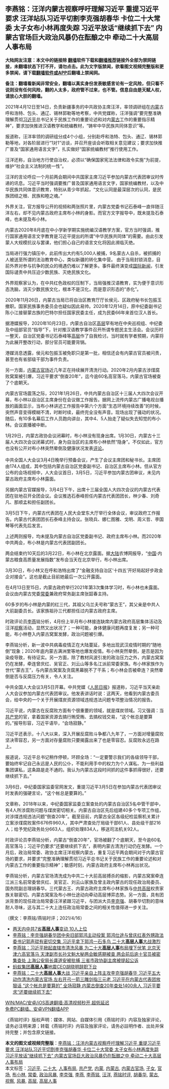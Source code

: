  <h2>李燕铭：汪洋内蒙古视察呼吁理解习近平 重提习近平要求 汪洋站队习近平切割李克强胡春华 卡位二十大常委 太子女布小林再度失踪 习近平放话“继续抓下去” 内蒙古官场巨大政治风暴仍在酝酿之中 牵动二十大高层人事布局</h2> <p class="notice"><b>大陆网友注意：本文中的链接除 <a href="https://github.com/bannedbook/fanqiang" >翻墙</a>软件下载和<a href="https://github.com/killgcd/justmysocks/blob/master/README.md">翻墙推荐</a>链接外全部为禁网链接，未翻墙状态下打不开，请勿点击。此为文字版禁闻，欲看图文视频完整版和更多禁闻，请下载<a href="https://github.com/bannedbook/fanqiang">翻墙软件或APP</a>后翻墙上禁闻网。</p><p>备注：翻墙看新闻非常安全，翻墙以真实身份发表敏感言论有一定风险，但只看不说则没有任何风险，翻的人太多，政府管不过来，也不管。信息自由是天赋人权，请放心大胆的翻墙。</b></p>  <div class="entry"> <p></p> <p>2021年4月12日至14日&#65292;负责新疆事务的中共政协主席汪洋&#65292;率领调研组在<a href="https://www.bannedbook.org/bnews/tag/%e5%86%85%e8%92%99/" class="st_tag internal_tag" rel="tag" title="标签 内蒙 下的日志">内蒙</a>古呼和浩特&#12289;包头&#12289;通辽&#12289;锡林郭勒等地考察&#65292;中共党媒称&#65292;汪洋强调&#8220;要完整准确理解贯彻<a href="https://www.bannedbook.org/bnews/tag/%e4%b9%a0%e8%bf%91%e5%b9%b3/" class="st_tag internal_tag" rel="tag" title="标签 习近平 下的日志">习近平</a>总书记关于民族工作的重要论述和对内<a href="https://www.bannedbook.org/bnews/tag/%e8%92%99%e5%8f%a4/" class="st_tag internal_tag" rel="tag" title="标签 蒙古 下的日志">蒙古</a>工作的重要指示精神&#8221;&#65292;要求加快推进汉语教学和统编教材&#65292;&#8220;铸牢中华民族共同体意识&#8221;等&#12290;</p> <p>   报道称&#65292;汪洋率领的调研组分成4个小组&#65292;分别赴呼和浩特&#12289;包头&#12289;通辽&#12289;锡林郭勒等地&#65292;对各阶层进行&#8220;1对1&#8221;访谈&#65292;并召开座谈会听取相关意见建议&#65307;要求加快推广普及&#8220;国家通用语言文字&#8221;&#65292;扎实做好&#8220;国家统编教材&#8221;推行使用工作&#12290;</p> <p>汪洋还称&#65292;自治地方行使自治权&#65292;必须以&#8220;确保国家宪法法律和政令实施&#8221;为前提&#65292;维护&#8220;社会主义法制的统一性&#8221;&#12290; </p> <p>汪洋的言论呼应一个月前两会期间中共国家主席习近平参加内蒙古代表团审议时传递的讯息&#12290;习近平当时强调要推广普及国家通用语言文字&#65292;国家统编教材&#65292;以及中华民族共同体意识教育&#65292;特别从青少年抓起&#65292;&#8220;文化认同是最深层次的认同&#65292;是民族团结之根&#12289;民族和睦之魂&#12290;&#8221;</p> <p>外界关注&#65292;官方报导公开的视频和两张照片里&#65292;内蒙古党委书记石泰峰一直伴随汪洋左右&#65292;却不见内蒙古政府主席布小林的身影&#12290;而官方文字报导中&#65292;既未提及石泰峰&#65292;也未提及布小林&#12290;</p> <p>   内蒙古2020年8月底在中小学新学期实施统编汉语教学方案&#65292;官方当时强调&#65292;推行国家通用语言文字教育是习近平提出的所谓&#8220;中华民族共同体&#8221;的需要&#12290;由此引发蒙人大规模抗议与罢课&#65292;他们担心自己的语言文化将因此濒临灭绝&#12290;</p> <p>当局进行强力镇压中&#65292;此前传出大约有5,000人被捕&#65292;9名蒙古人自杀&#65292;被抓捕的人被送至所谓的法治教育中心&#65292;类似新疆的转化集中营&#12290; 由于当局封锁消息&#65292;目前外界对参与抗争的民众的境遇仍难以了解更多&#12290;事件最终演变成<span class='wp_keywordlink_affiliate'><a href="https://www.bannedbook.org/bnews/worldnews/" title="国际新闻" target="_blank">国际新闻</a></span>&#65292;引发国际谴责中共压迫少数民族&#12289;灭绝民族文化&#12290;</p>  <p>外界观察家认为&#65292;在中共红色政权的压制下&#65292;当局强推汉语教育&#65292;实为便于意识形态洗脑&#65292;消灭少数民族文化&#65292;根本不是汉化&#65292;而是意识形态的&#8220;赤化&#8221;&#12290; &nbsp;</p> <p>   2020年11月26日&#65292;内蒙古当局已将自治区教育厅厅长侯元&#12289;区政府秘书长包振玉撤职&#12290;国家民族事务委员会也疑似因此易帅&#12290;2020年12月14日&#65292;原中纪委副书记陈小江接替蒙古族的巴特尔担任国家民委主任&#65292;成为民委66年来首位汉人首长&#12290;</p> <p>据港媒报导&#65292;2020年10月23日&#65292;内蒙古自治区<span class='wp_keywordlink_affiliate'><a href="https://www.bannedbook.org/bnews/ccpdope/" title="中共高层内幕" target="_blank">高层</a></span>罕有地在中央巡视组&#12289;中纪委及中组部官员&#8220;指导&#8221;下&#65292;针对推汉语教学事件召开所谓专题民主生活会&#12290;会议历时一整天&#65292;自治区党委书记石泰峰等<a href="https://www.bannedbook.org/bnews/tag/%E9%AB%98%E5%B1%82/" class="st_tag internal_tag" rel="tag" title="标签 高层 下的日志">高层</a>作了自我检讨&#12290;当时就有学者预期&#65292;内蒙将为此展开整改行动&#65292;部分官员可能要背锅&#12290;</p> <p>港媒消息透露&#65292;侯元和包振玉被免职只是第一批&#65292;相信还会有内蒙古官员被问责&#65292;甚至也有省部级干部为事件负责&#12290;</p> <p>另一方面&#65292;<a href="https://www.bannedbook.org/bnews/tag/%E5%86%85%E8%92%99%E5%8F%A4%E5%AE%98%E5%9C%BA/" class="st_tag internal_tag" rel="tag" title="标签 内蒙古官场 下的日志">内蒙古官场</a>近几年正在持续展开清洗行动&#12290;2020年2月内蒙古涉煤腐败窝案被引爆&#65292;习近平要求&#8220;倒查20年&#8221;&#65292;迄今逾60名高官落马&#65292;内蒙古官场被查了个底朝天&#12290;</p> <p>   内蒙古官场震荡之际&#65292;2021年1月26日&#65292;中共内蒙古自治区十三届人大四次会议开幕&#65292;布小林以自治区主席身份在会议做工作报告&#12290;据网上流传内蒙古广播电视台播放的画面显示&#65292;当布小林讲述工作报告中第六个方面&#8220;生态环境持续改善&#8221;的时候&#65292;突然声音变得模糊不清&#65292;时断时续&#65292;最终完全没有声音&#12290;现场出现了骚动的状况&#12290;随后&#65292;有10多名幕后工作人员跑向讲台&#65292;其中4&#12289;5人抬走了疑似失去知觉的布小林&#12290;会议直播被中断&#12290;</p> <p>1月29日&#65292;内蒙古政协会议闭幕时&#65292;布小林没有现身出席&#12290;1月30日&#65292;内蒙古十三届人大四次会议闭幕式时&#65292;身为自治区的主席布小林依然&#8220;隐身&#8221;&#12290;不仅如此&#65292;官方也没有公开对布小林突然晕倒及健康状况发表<span class='wp_keywordlink_affiliate'><a href="https://www.bannedbook.org/bnews/comments/" title="新闻评论" target="_blank">评论</a></span>&#12290;<br />&nbsp;<br />中共全国人大会议3月4日晚举行预备会议&#65292;产生了会议主席团和秘书长&#12290;主席团由174人组成&#65292;其中包括内蒙古自治区党委副书记&#12289;自治区主席布小林&#12290;但从官方公布的会场视频中&#65292;人大会议首日&#65292;3月5日&#65292;习近平参加内蒙古团审议&#65292;未见内蒙古政府主席布小林露面&#12290;</p> <p>另据内蒙古官媒报导&#65292;3月4日下午&#65292;出席十三届全国人大四次会议的内蒙古代表团在驻地召开全团会议&#12290;会议推选石泰峰担任内蒙古代表团团长&#65292;林少春&#12289;刘奇凡&#12289;那顺孟和担任副团长&#12290;</p>  <p>3月5日下午&#65292;内蒙古代表团在人民大会堂东大厅举行全体会议&#65292;审议政府工作报告&#12290;内蒙古代表团团长石泰峰主持会议&#12290;张晓兵&#12289;娜仁图雅&#12289;戈明&#12289;周义哲&#12289;李国琴等代表先后发言&#12290;</p> <p>上述两则报导&#65292;均未提及内蒙古自治区党委副书记&#12289;政府主席布小林&#12290;而2020年中共两会&#65292;布小林是内蒙古代表团副团长&#12290;</p> <p>   两会结束约10天后的3月22日&#65292;布小林在北京露面&#12290;据<span class='wp_keywordlink_affiliate'><a href="https://www.bannedbook.org/" title="大陆" target="_blank">大陆</a></span>农博网报导&#65292;&#8220;<span class='wp_keywordlink_affiliate'><a href="https://www.bannedbook.org/" title="中国" target="_blank">中国</a></span>&#183;内蒙古粮食高质量发展指数&#8221;发布会当天在北京举行&#65292;布小林出席&#12290;</p> <p>3月30日&#65292;布小林又在呼和浩特出席了&#8220;金融支持自治区&#8216;十四五&#8217;开好局起好步政金企对接会&#8221;&#12290;这也是截止目前她最后一次公开露面&#12290;</p> <p>在4月13日至15日&#65292;内蒙古政府举行2021年第3次集体学习时&#65292;布小林也未露面&#12290;会议由内蒙古党委<a href="https://www.bannedbook.org/bnews/tag/%e5%b8%b8%e5%a7%94/" class="st_tag internal_tag" rel="tag" title="标签 常委 下的日志">常委</a>兼政府常务副主席张韶春主持&#12290;</p> <p>60多岁的布小林是内蒙的红三代&#65292;其祖父乌兰夫号称&#8220;蒙古王&#8221;&#65292;其父亲是中共人大前副委员长&#12290;该家族祖孙三代都担任过内蒙古政府主席&#12290;</p> <p>时政评论员<a href="https://www.bannedbook.org/bnews/tag/%e6%9d%8e%e7%87%95/" class="st_tag internal_tag" rel="tag" title="标签 李燕 下的日志">李燕</a>铭分析&#65292;4月份上半月布小林接连缺席内蒙古政府高层集体活动及汪洋<a href="https://www.bannedbook.org/bnews/tag/%E8%A7%86%E5%AF%9F/" class="st_tag internal_tag" rel="tag" title="标签 视察 下的日志">视察</a>活动&#65292;显然又出状况了&#65307;一种可能&#65292;身体健康问题再度复发&#65307;另一种可能&#65292;布小林卷入内蒙古窝案发酵&#65292;政治问题被引爆&#12290;</p> <p>李燕铭分析&#65292;新一波中共病毒疫情正在大陆蔓延&#65292;多地出现武汉疫情时期的&#8220;随地倒&#8221;现象&#65307;2020年底内蒙古满洲里等地也爆发疫情&#12290;布小林突然晕倒&#65292;是否是因为染疫导致&#65292;有待证实&#12290;另一方面&#65292;除了教材风波引发的政治压力之外&#65292;内蒙古窝案仍在发酵&#65292;牵连曾庆红&#12289;吴官正&#12289;刘云山等多名江派前常委家族&#12290;布小林家族作为世代&#8220;蒙古王&#8221;&#65292;与内蒙古窝案及贪腐黑幕脱不了干系&#65307;布小林会否被牵连&#65311;突然晕倒是否与反腐压力有关&#65292;令人关注&#12290; </p>  <p>   中共全国人大会议3月5日开幕&#12290;中共党媒&#12298;<span class='wp_keywordlink'><a href="https://www.bannedbook.org/forum2/topic109.html" title="透视人民日报" target="_blank">人民日报</a></span>&#12299;报道称&#65292;习近平当天亲赴人大会议参加内蒙古代表团审议&#12290;他发表讲话时说&#65306;这两天&#65292;他看到内蒙古委员会&#65292;给中央的一个关于开展煤炭资源领域违规违法问题专项整治情况的报告&#12290;</p> <p>习近平说&#65292;内蒙古在反腐败方面有个很重要的领域&#65292;就是煤炭领域&#12290;习又强调&#65306;当<a href="https://www.bannedbook.org/bnews/tag/%e5%85%b1%e4%ba%a7%e5%85%9a/" class="st_tag internal_tag" rel="tag" title="标签 共产党 下的日志">共产党</a>的官&#65292;拿着国家资源去搞行贿受贿&#12289;去搞权钱交易&#65292;&#8220;这个帐总是要算的&#12290;&#8221;报导形容&#65292;习近平语毕&#65292;&#8220;会场寂静&#12290;&#8221;</p> <p>习近平还表示&#65292;十八大以来&#65292;深入开展反腐败斗争都八九年了&#65292;一方面对增量腐败坚决零容忍&#65292;另一方面对存量腐败只要揭露出来了也是零容忍&#12290;反腐败永远在路上&#12290;</p> <p>报道说&#65292;习近平总书记稍作停顿&#65292;环顾全场&#65306;&#8220;一定要警示我们的各级领导干部&#65292;要始终牢记自己永远是人民的公仆&#65292;不能利用手中的权力为个人谋私&#12289;为一些利益集团谋私&#65292;这条路是走不通的&#12290;我认为内蒙古这段时间抓的这件事抓得很好&#65292;还要继续抓下去&#12290;&#8221;</p> <p>3月6日&#65292;中纪委国家监委官网发文&#65292;重提习近平3月5日在参加内蒙古代表团审议时发表的强硬言论&#65292;&#8220;这个帐总是要算的&#12290;&#8221;</p> <p>文章称&#65292;2018年以来&#65292;中纪委国家监委立案查处的内蒙古自治区5名中管干部中&#65292;有4人所涉腐败问题与煤炭密切相关&#12290;内蒙古自治区先后组建40多个专项工作组&#65292;对涉煤违规违法问题&#8220;倒查20年&#8221;&#12290;截至目前&#65292;内蒙古全区各级纪检监察机关累计立案涉煤腐败案件676件960人&#65292;其中严肃查处厅局级干部61人&#12289;县处级干部216人&#65307;给予党纪政务处分663人&#65292;组织处理834人&#65292;移送司法机关92人&#12290;</p> <p>   时政评论员李燕铭分析&#65292;内蒙古&#8220;倒查20年&#8221;&#65292;官场被翻了个底朝天&#65292;至今逾60名高官落马&#65307;习近平仍要求&#8220;还要继续抓下去&#8221;&#65292;表明内蒙古清洗行动仍在发酵&#12290;一个月后&#65292;政治局常委&#12289;政协主席汪洋视察内蒙古&#65292;重复习近平两会期间对于内蒙古官场的要求&#65292;并要求&#8220;完整准确理解贯彻习近平总书记关于民族工作的重要论述和对内蒙古工作的重要指示精神&#8221;&#65307;敏感时刻&#65292;内蒙古政府主席布小林再出状况&#12290;</p> <p>李燕铭分析&#65292;内蒙古官场清洗成为中共二十大前高层搏杀的缩影&#65292;内蒙古窝案牵连江派三名前常委曾庆红&#12289;吴官正&#12289;刘云山家族及曾主政内蒙古的现任政治局委员&#12289;国务院副总理胡春华&#12290;三代蒙古王&#12289;内蒙古政府主席布小林家族与<span class='wp_keywordlink_affiliate'><a href="https://www.bannedbook.org/bnews/ccpdope/" title="中共高层" target="_blank">中共高层</a></span>权贵家族关联密切&#12290;内蒙古窝案及布小林仕途动向牵动高层博弈态势&#12290;另一方面&#65292;具有团派背景的现任政治局常委汪洋紧跟习近平&#65292;与团派大员<a href="https://www.bannedbook.org/bnews/tag/%e6%9d%8e%e5%85%8b%e5%bc%ba/" class="st_tag internal_tag" rel="tag" title="标签 李克强 下的日志">李克强</a>&#12289;胡春华切割的意味耐人寻味&#65292;这与其二十大上连任政治局常委之间的相关性值得进一步关注&#12290;</p>  <p>&#65288;撰文&#65306;李燕铭/燕铭时评&#65307;2021/4/16&#65289;</p> <ul class='op-related-articles' title='相关阅读'> <li><a href='https://www.bannedbook.org/bnews/cnnews/20210402/1517948.html' target='_blank'>两天内中共7省<b>高层人事</b>变动 10人上位</a></li> <li><a href='https://www.bannedbook.org/bnews/comments/20210401/1517206.html' target='_blank'>李燕铭：李克强胡春华团中央旧部郭鸿主动投案 郭鸿仕途与曾庆红表外甥政法委书记郭声琨有密切交集 习近平拿下郭鸿一石多鸟 二十大<b>高层人事</b>大战激烈</a></li> <li><a href='https://www.bannedbook.org/bnews/comments/20210316/1506028.html' target='_blank'>李燕铭：习近平掀起直辖市清洗风暴 为二十大<b>高层人事</b>布局埋下伏笔 北京天津六高官落马 天津副市长孙文魁大秘两会敏感期被查 两会前后逾十官员被密集查处 上海公安局长龚道安被批捕 三省市政协副主席被提起公诉</a></li> <li><a href='https://www.bannedbook.org/bnews/baitai/20210313/1504330.html' target='_blank'>蚂蚁集团<b>高层人事</b>地震CEO胡晓明辞职下台</a></li> <li><a href='https://www.bannedbook.org/bnews/comments/20210308/1500562.html' target='_blank'>李燕铭：二十大<b>高层人事</b>大战 习近平亲自上阵主攻李克强胡春华 习近平五大动作清洗内蒙古官场 左右开弓一箭三雕剑指三元老 习近平在内蒙古代表团放狠话 “这个帐总是要算的” 全场寂静 内蒙古倒查20年查处1400余人 习近平要求“还要继续抓下去”</a></li> </ul> <p class="texttj"> <a href="https://github.com/bannedbook/fanqiang/wiki/V2ray%E6%9C%BA%E5%9C%BA" target="_blank">WIN/MAC/安卓/iOS高速翻墙:高清视频秒开,超低延迟</a><br/> <a href="https://github.com/bannedbook/fanqiang/wiki/%E7%A6%81%E9%97%BB%E7%BD%91%E5%AE%89%E5%8D%93%E7%BF%BB%E5%A2%99%E6%96%B0%E9%97%BBAPP" target="_blank">免费PC翻墙、安卓VPN翻墙APP</a></p><p>&#12298;燕铭时评&#12299;版权声明&#65306;媒体&#12289;网站&#12289;自媒体引用&#12298;燕铭时评&#12299;内容及独家评论&#65292;请务必注明来源&#65307;转载&#12298;燕铭时评&#12299;内容及独家评论&#65292;请务必註明作者&#12289;出处并保持完整&#65307;并包含原文链接&#12290;</p><a name='sharetosocial'></a>       <div><b>本文的图文或视频完整版</b>：<a href='https://www.bannedbook.org/bnews/comments/20210416/1527471.html'>李燕铭：汪洋内蒙古视察呼吁理解习近平 重提习近平要求 汪洋站队习近平切割李克强胡春华 卡位二十大常委 太子女布小林再度失踪 习近平放话“继续抓下去” 内蒙古官场巨大政治风暴仍在酝酿之中 牵动二十大高层人事布局</a></div>  </div><!--END ENTRY--> <div class="postfooter"> <div>本文标签：<a href="https://www.bannedbook.org/bnews/tag/%e4%b9%a0%e8%bf%91%e5%b9%b3/" rel="tag">习近平</a>, <a href="https://www.bannedbook.org/bnews/tag/%E4%BA%8C%E5%8D%81%E5%A4%A7/" rel="tag">二十大</a>, <a href="https://www.bannedbook.org/bnews/tag/%E4%BA%BA%E4%BA%8B%E5%B8%83%E5%B1%80/" rel="tag">人事布局</a>, <a href="https://www.bannedbook.org/bnews/tag/%e5%85%b1%e4%ba%a7%e5%85%9a/" rel="tag">共产党</a>, <a href="https://www.bannedbook.org/bnews/tag/%e5%86%85%e8%92%99/" rel="tag">内蒙</a>, <a href="https://www.bannedbook.org/bnews/tag/%e5%86%85%e8%92%99%e5%8f%a4/" rel="tag">内蒙古</a>, <a href="https://www.bannedbook.org/bnews/tag/%E5%86%85%E8%92%99%E5%8F%A4%E5%AE%98%E5%9C%BA/" rel="tag">内蒙古官场</a>, <a href="https://www.bannedbook.org/bnews/tag/%E5%AD%90%E5%A5%B3/" rel="tag">子女</a>, <a href="https://www.bannedbook.org/bnews/tag/%E5%AE%98%E5%9C%BA/" rel="tag">官场</a>, <a href="https://www.bannedbook.org/bnews/tag/%e5%b8%83%e5%b0%8f%e6%9e%97/" rel="tag">布小林</a>, <a href="https://www.bannedbook.org/bnews/tag/%e5%b8%b8%e5%a7%94/" rel="tag">常委</a>, <a href="https://www.bannedbook.org/bnews/tag/%E6%94%BF%E6%B2%BB%E9%A3%8E%E6%9A%B4/" rel="tag">政治风暴</a>, <a href="https://www.bannedbook.org/bnews/tag/%e6%9d%8e%e5%85%8b%e5%bc%ba/" rel="tag">李克强</a>, <a href="https://www.bannedbook.org/bnews/tag/%e6%9d%8e%e7%87%95/" rel="tag">李燕</a>, <a href="https://www.bannedbook.org/bnews/tag/%e6%9d%8e%e7%87%95%e9%93%ad/" rel="tag">李燕铭</a>, <a href="https://www.bannedbook.org/bnews/tag/%e6%b1%aa%e6%b4%8b/" rel="tag">汪洋</a>, <a href="https://www.bannedbook.org/bnews/tag/%e7%87%95%e9%93%ad%e6%97%b6%e8%af%84/" rel="tag">燕铭时评</a>, <a href="https://www.bannedbook.org/bnews/tag/%e8%83%a1%e6%98%a5%e5%8d%8e/" rel="tag">胡春华</a>, <a href="https://www.bannedbook.org/bnews/tag/%e8%92%99%e5%8f%a4/" rel="tag">蒙古</a>, <a href="https://www.bannedbook.org/bnews/tag/%E8%A7%86%E5%AF%9F/" rel="tag">视察</a>, <a href="https://www.bannedbook.org/bnews/tag/%E9%A3%8E%E6%9A%B4/" rel="tag">风暴</a>, <a href="https://www.bannedbook.org/bnews/tag/%E9%AB%98%E5%B1%82/" rel="tag">高层</a>, <a href="https://www.bannedbook.org/bnews/tag/%E9%AB%98%E5%B1%82%E4%BA%BA%E4%BA%8B/" rel="tag">高层人事</a></div>  </div><!--END POSTFOOTER--> 